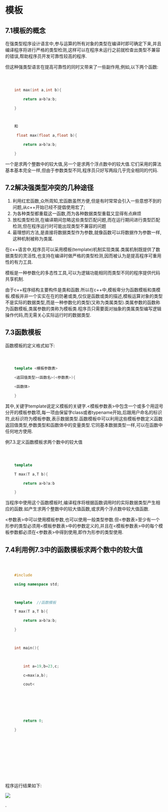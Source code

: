
<BlogInfo id="1394" title="模板" author="白日梦想猿" pv=0 read_times=0 pre_cost_time=75 category="c plus plus" tag_list="['函数模板', 'c++', '模板']" create_time="2021.06.28 14:10:00" update_time="2022.08.15 14:31:00" />

# 模板

## 7.1模板的概念

在强类型程序设计语言中,参与运算的所有对象的类型在编译时即可确定下来,并且编译程序将进行严格的类型检测,这样可以在程序未运行之前就检查出类型不兼容的错误,帮助程序员开发可靠性较高的程序.

但这种强类型语言在提高可靠性的同时又带来了一些副作用,例如,以下两个函数:
```c++

    

    int max(int a,int b){

        return a>b?a:b;

    }

    ​

    和

     float max(float a,float b){

        return a>b?a:b;

    }
```


一个是求两个整数中的较大值,另一个是求两个浮点数中的较大值.它们采用的算法基本基本完全一样,但由于参数类型不同,程序员只好写两段几乎完全相同的代码.

## 7.2解决强类型冲突的几种途径

  1. 利用红宏函数,众所周知,宏函数虽然方便,但是有时常常会引入一些意想不到的问题,从c++开始已经不提倡使用宏了;
  2. 为各种类型都重载这一函数,而为各种数据类型重载又显得有点麻烦
  3. 放松类型检测,在编译期间忽略这些类型匹配问题,而在运行期间进行类型匹配检测,但在程序运行时可能出现类型不兼容的问题
  4. 最理想的方法,是直接将数据类型作为参数,就像函数可以将数据作为参数一样,这种机制被称为类属.

在c++语言中,程序员可以采用模板(template)机制实现类属.类属机制既提供了数据类型的灵活性,也支持在编译时做严格的类型检测,因而被认为是提高程序可重用性的有力工具.

模板是一种参数化的多态性工具,可以为逻辑功能相同而类型不同的程序提供代码共享机制.

由于c++程序结构主要构件是类和函数.所以在c++中,模板卑分为函数模板和类模板.模板并非一个实实在在的防暑或类,仅仅是函数或类的描述,模板运算对象的类型不是实际的数据类型,而是一种参数化的类型(又称为类属类型).类属参数的函数称为函数模板,类属参数的类称为模板类.程序员只需要面对抽象的类属类型编写逻辑操作代码,而无需关心实际运行时的数据类型.

## 7.3函数模板

函数模板的定义格式如下:
```c++

    

    template <模板参数表>

    <返回值类型><函数名>(<参数表>){

    <函数体>

    }
```


其中,关键字template说定义模板的关键字.<模板参数表>中包含一个或多个用逗号分开的模板参数项,每一项由保留字class或者typename开始,后跟用户命名的标识符,此标识符为模板参数,表示数据类型.函数模板中可以利用这些模板参数定义函数返回值类型,参数类型和函数体中的变量类型.它同基本数据类型一样,可以在函数中任何地方使用.



例7.3.定义函数模板求两个数中的较大值
```c++

    

    template 

    T max(T a,T b){    

        return a>b?a:b

    }
```


当程序中使用这个函数模板时,编译程序将根据函数调用时的实际数据类型产生相应的函数.如产生求两个整数中的较大值函数,或求两个浮点数中较大值函数.

<参数表>中可以使用模板参数,也可以使用一般类型参数.但<参数表>至少有一个形参的类型必须用<模板参数表>中的参数定义的,并且在<模板参数表>中的每个模板参数都必须在<参数表>中得到使用,即作为形参的类型使用.

## 7.4利用例7.3中的函数模板求两个数中的较大值
```c++

    

    #include

    using namespace std;

    ​

    template  //函数模板

    T max(T a,T b){

        return a>b?a:b;

    }

    ​

    int main(){

        

        int a=19,b=23,c;

        c=max(a,b);

        cout<    

        

        

        

        return 0;

    }

    ​

    ​

    ​

    ​

    ​
```








程序运行结果如下:

![](../media/image/2021/06/28/模板1624860714.5890150.png)



.






